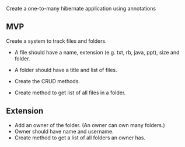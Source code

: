 
Create a one-to-many hibernate application using annotations

## MVP

Create a system to track files and folders.

- A file should have a name, extension (e.g. txt, rb, java, ppt), size and folder.
- A folder should have a title and list of files.

- Create the CRUD methods.

- Create method to get list of all files in a folder.


## Extension

- Add an owner of the folder. (An owner can own many folders.)
- Owner should have name and username.
- Create method to get a list of all folders an owner has.